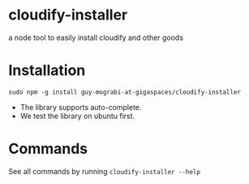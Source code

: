 # cloudify-installer

a node tool to easily install cloudify and other goods


# Installation

```
sudo npm -g install guy-mograbi-at-gigaspaces/cloudify-installer
```

 - The library supports auto-complete.
 - We test the library on ubuntu first.


# Commands

See all commands by running `cloudify-installer --help`
